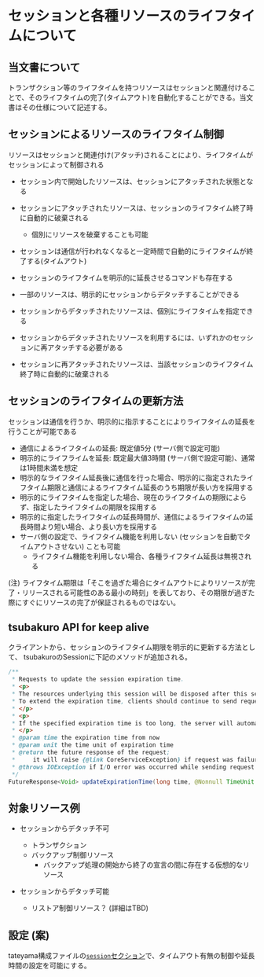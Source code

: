 # セッションと各種リソースのライフタイムについて

## 当文書について

トランザクション等のライフタイムを持つリソースはセッションと関連付けることで、そのライフタイムの完了(タイムアウト)を自動化することができる。当文書はその仕様について記述する。

## セッションによるリソースのライフタイム制御

リソースはセッションと関連付け(アタッチ)されることにより、ライフタイムがセッションによって制御される

* セッション内で開始したリソースは、セッションにアタッチされた状態となる
* セッションにアタッチされたリソースは、セッションのライフタイム終了時に自動的に破棄される
  * 個別にリソースを破棄することも可能
* セッションは通信が行われなくなると一定時間で自動的にライフタイムが終了する(タイムアウト)
* セッションのライフタイムを明示的に延長させるコマンドも存在する

* 一部のリソースは、明示的にセッションからデタッチすることができる
* セッションからデタッチされたリソースは、個別にライフタイムを指定できる
* セッションからデタッチされたリソースを利用するには、いずれかのセッションに再アタッチする必要がある
* セッションに再アタッチされたリソースは、当該セッションのライフタイム終了時に自動的に破棄される

## セッションのライフタイムの更新方法

セッションは通信を行うか、明示的に指示することによりライフタイムの延長を行うことが可能である

* 通信によるライフタイムの延長: 既定値5分 (サーバ側で設定可能)
* 明示的にライフライムを延長: 既定最大値3時間 (サーバ側で設定可能)、通常は1時間未満を想定
* 明示的なライフタイム延長後に通信を行った場合、明示的に指定されたライフタイム期限と通信によるライフタイム延長のうち期限が長い方を採用する
* 明示的にライフタイムを指定した場合、現在のライフタイムの期限によらず、指定したライフタイムの期限を採用する
* 明示的に指定したライフタイムの延長時間が、通信によるライフタイムの延長時間より短い場合、より長い方を採用する
* サーバ側の設定で、ライフタイム機能を利用しない (セッションを自動でタイムアウトさせない) ことも可能
  * ライフタイム機能を利用しない場合、各種ライフタイム延長は無視される

(注) ライフタイム期限は「そこを過ぎた場合にタイムアウトによりリソースが完了・リリースされる可能性のある最小の時刻」を表しており、その期限が過ぎた際にすぐにリソースの完了が保証されるものではない。

## tsubakuro API for keep alive

クライアントから、セッションのライフタイム期限を明示的に更新する方法として、 tsubakuroのSessionに下記のメソッドが追加される。

```java
/**
 * Requests to update the session expiration time.
 * <p>
 * The resources underlying this session will be disposed after this session was expired.
 * To extend the expiration time, clients should continue to send requests in this session, or update expiration time explicitly by using this method.
 * </p>
 * <p>
 * If the specified expiration time is too long, the server will automatically shorten it to its limit.
 * </p>
 * @param time the expiration time from now
 * @param unit the time unit of expiration time
 * @return the future response of the request;
 *     it will raise {@link CoreServiceException} if request was failure
 * @throws IOException if I/O error was occurred while sending request
 */
FutureResponse<Void> updateExpirationTime(long time, @Nonnull TimeUnit unit) throws IOException;
```

## 対象リソース例

* セッションからデタッチ不可
  * トランザクション
  * バックアップ制御リソース
    * バックアップ処理の開始から終了の宣言の間に存在する仮想的なリソース

* セッションからデタッチ可能
  * リストア制御リソース？ (詳細はTBD)

## 設定 (案)

tateyama構成ファイルの[`session`セクション](https://github.com/project-tsurugi/tateyama/blob/master/docs/config_parameters.md#sessionセクション
)で、タイムアウト有無の制御や延長時間の設定を可能にする。